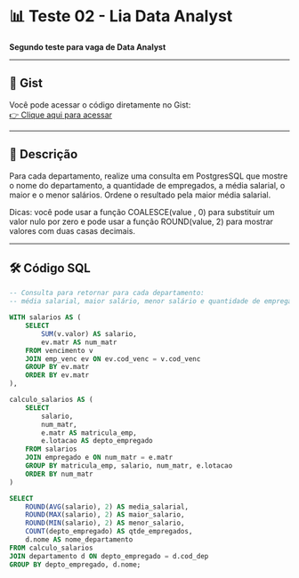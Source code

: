 # 📊 Teste 02 - Lia Data Analyst  
**Segundo teste para vaga de Data Analyst**  

---

## 🔗 Gist  
Você pode acessar o código diretamente no Gist:  
[👉 Clique aqui para acessar](https://gist.github.com/Patrick-neri/8a9b28b7695ba509665a4c86e3ba77be)  

---

## 📝 Descrição  

Para cada departamento, realize uma consulta em PostgresSQL que mostre o nome do departamento, a quantidade de empregados, a média salarial, o maior e o menor salários. Ordene o resultado pela maior média salarial.

Dicas: você pode usar a função COALESCE(value , 0) para substituir um valor nulo por zero e pode usar a função ROUND(value, 2) para mostrar valores com duas casas decimais.


---

## 🛠️ Código SQL  

```sql
-- Consulta para retornar para cada departamento: 
-- média salarial, maior salário, menor salário e quantidade de empregados por departamento.

WITH salarios AS (
    SELECT 
        SUM(v.valor) AS salario, 
        ev.matr AS num_matr
    FROM vencimento v 
    JOIN emp_venc ev ON ev.cod_venc = v.cod_venc
    GROUP BY ev.matr
    ORDER BY ev.matr
),

calculo_salarios AS (
    SELECT 
        salario, 
        num_matr, 
        e.matr AS matricula_emp, 
        e.lotacao AS depto_empregado
    FROM salarios
    JOIN empregado e ON num_matr = e.matr
    GROUP BY matricula_emp, salario, num_matr, e.lotacao
    ORDER BY num_matr
)

SELECT 
    ROUND(AVG(salario), 2) AS media_salarial, 
    ROUND(MAX(salario), 2) AS maior_salario, 
    ROUND(MIN(salario), 2) AS menor_salario, 
    COUNT(depto_empregado) AS qtde_empregados, 
    d.nome AS nome_departamento
FROM calculo_salarios
JOIN departamento d ON depto_empregado = d.cod_dep
GROUP BY depto_empregado, d.nome;
